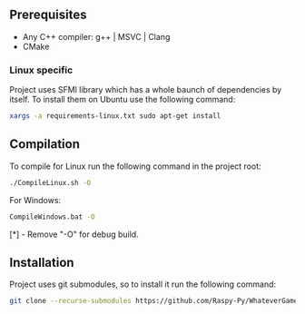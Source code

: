 ## Prerequisites

- Any C++ compiler: g++ | MSVC | Clang
- CMake

### Linux specific
Project uses SFMl library which has a whole baunch of dependencies by itself. To install them on Ubuntu use the following command:


```bash
xargs -a requirements-linux.txt sudo apt-get install
```


## Compilation

To compile for Linux run the following command in the project root:
```bash
./CompileLinux.sh -O
```

For Windows:
```bash
CompileWindows.bat -O
```

[*] - Remove "-O" for debug build.

## Installation

Project uses git submodules, so to install it run the following command:
```bash
git clone --recurse-submodules https://github.com/Raspy-Py/WhateverGame.git
```
